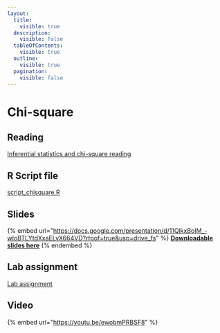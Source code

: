 ```yaml
---
layout:
  title:
    visible: true
  description:
    visible: false
  tableOfContents:
    visible: true
  outline:
    visible: true
  pagination:
    visible: false
---
```


# Chi-square

## Reading

[Inferential statistics and chi-square reading](https://drive.google.com/open?id=1-PbcGjr9TGm-9y8Y5-NfsIZr06lRRRr-\&usp=drive\_fs)

## R Script file

[script\_chisquare.R](https://drive.google.com/open?id=1CjOawdrardp48XweOo1ALyZ4Hnl9RYaP\&usp=drive\_fs)

## Slides

{% embed url="https://docs.google.com/presentation/d/11QlkxBoIM_-wIoBTLYtdXxaELvX664VD?rtpof=true&usp=drive_fs" %}
[**Downloadable slides here**](https://docs.google.com/presentation/d/11QlkxBoIM\_-wIoBTLYtdXxaELvX664VD?rtpof=true\&usp=drive\_fs)
{% endembed %}

## Lab assignment

[Lab assignment](https://docs.google.com/document/d/11HPWcizkd\_-5Xn9oGYYLPkkyLk2CzxFB/edit?usp=sharing\&ouid=100179871492576617561\&rtpof=true\&sd=true)

## Video

{% embed url="https://youtu.be/ewobmPRBSF8" %}

